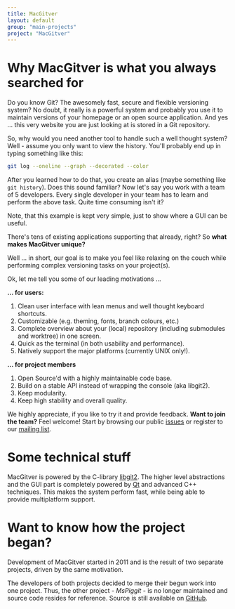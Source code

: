 ```yaml
---
title: MacGitver
layout: default
group: "main-projects"
project: "MacGitver"
---
```


# Why MacGitver is what you always searched for
Do you know Git? The awesomely fast, secure and flexible versioning system? No doubt, it really is a powerful system and probably you use it to maintain versions of your homepage or an open source application. And yes ... this very website you are just looking at is stored in a Git repository.

So, why would you need another tool to handle such a well thought system? Well - assume you only want to view the history. You'll probably end up in typing something like this:

```bash
git log --oneline --graph --decorated --color
```

After you learned how to do that, you create an alias (maybe something like `git history`). Does this sound familiar? Now let's say you work with a team of 5 developers. Every single developer in your team has to learn and perform the above task. Quite time consuming isn't it?

Note, that this example is kept very simple, just to show where a GUI can be useful.

There's tens of existing applications supporting that already, right? So **what makes MacGitver unique?**

Well ... in short, our goal is to make you feel like relaxing on the couch while performing complex versioning tasks on your project(s).

Ok, let me tell you some of our leading motivations  ...

**... for users:**

1. Clean user interface with lean menus and well thought keyboard shortcuts.
2. Customizable (e.g. theming, fonts, branch colours, etc.)
3. Complete overview about your (local) repository (including submodules and worktree) in one screen.
4. Quick as the terminal (in both usability and performance).
5. Natively support the major platforms (currently UNIX only!).

**... for project members**

1. Open Source'd with a highly maintainable code base.
2. Build on a stable API instead of wrapping the console (aka libgit2).
2. Keep modularity.
3. Keep high stability and overall quality.

We highly appreciate, if you like to try it and provide feedback. **Want to join the team?** Feel welcome! Start by browsing our public [issues](https://github.com/macgitver/MacGitver/issues) or register to our [mailing list](mailto:dev-subscribe@macgitver.org).

# Some technical stuff
MacGitver is powered by the C-library [libgit2](https://libgit2.github.com). The higher level abstractions and the GUI part is completely powered by [Qt](http://qt.io) and advanced C++ techniques. This makes the system perform fast, while being able to provide multiplatform support.

# Want to know how the project began?
Development of MacGitver started in 2011 and is the result of two separate projects, driven by the same motivation.

The developers of both projects decided to merge their begun work into one project. Thus, the other project - *MsPiggit* - is no longer maintained and source code resides for reference. Source is still available on [GitHub](https://github.com/antis81/MsPiggit).
